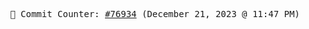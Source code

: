 <p align="center">
    <samp>
        📮 Commit Counter: <a href="https://github.com/Javascript-void0/Javascript-void0/commits/main">#76934</a> (December 21, 2023 @ 11:47 PM)
    </samp>
</p>